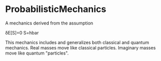 # ProbabilisticMechanics

A mechanics derived from the assumption

δE[S]=0
S=hbar

This mechanics includes and generalizes both classical and quantum mechanics.  Real masses move like classical particles.  Imaginary masses move like quantum "particles".
